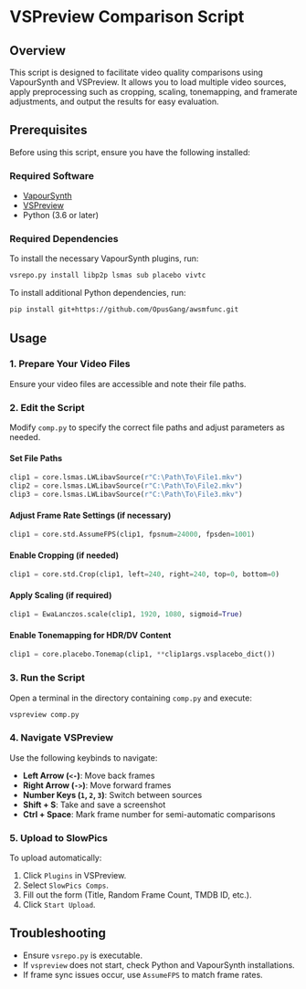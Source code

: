 # VSPreview Comparison Script

## Overview
This script is designed to facilitate video quality comparisons using VapourSynth and VSPreview. It allows you to load multiple video sources, apply preprocessing such as cropping, scaling, tonemapping, and framerate adjustments, and output the results for easy evaluation.

## Prerequisites
Before using this script, ensure you have the following installed:

### Required Software
- [VapourSynth](https://vapoursynth.com/)
- [VSPreview](https://github.com/Irrational-Encoding-Wizardry/vspreview)
- Python (3.6 or later)

### Required Dependencies
To install the necessary VapourSynth plugins, run:
```sh
vsrepo.py install libp2p lsmas sub placebo vivtc
```

To install additional Python dependencies, run:
```sh
pip install git+https://github.com/OpusGang/awsmfunc.git
```

## Usage

### 1. Prepare Your Video Files
Ensure your video files are accessible and note their file paths.

### 2. Edit the Script
Modify `comp.py` to specify the correct file paths and adjust parameters as needed.

#### Set File Paths
```python
clip1 = core.lsmas.LWLibavSource(r"C:\Path\To\File1.mkv")
clip2 = core.lsmas.LWLibavSource(r"C:\Path\To\File2.mkv")
clip3 = core.lsmas.LWLibavSource(r"C:\Path\To\File3.mkv")
```

#### Adjust Frame Rate Settings (if necessary)
```python
clip1 = core.std.AssumeFPS(clip1, fpsnum=24000, fpsden=1001)
```

#### Enable Cropping (if needed)
```python
clip1 = core.std.Crop(clip1, left=240, right=240, top=0, bottom=0)
```

#### Apply Scaling (if required)
```python
clip1 = EwaLanczos.scale(clip1, 1920, 1080, sigmoid=True)
```

#### Enable Tonemapping for HDR/DV Content
```python
clip1 = core.placebo.Tonemap(clip1, **clip1args.vsplacebo_dict())
```

### 3. Run the Script
Open a terminal in the directory containing `comp.py` and execute:
```sh
vspreview comp.py
```

### 4. Navigate VSPreview
Use the following keybinds to navigate:
- **Left Arrow (`<-`)**: Move back frames
- **Right Arrow (`->`)**: Move forward frames
- **Number Keys (`1`, `2`, `3`)**: Switch between sources
- **Shift + S**: Take and save a screenshot
- **Ctrl + Space**: Mark frame number for semi-automatic comparisons

### 5. Upload to SlowPics
To upload automatically:
1. Click `Plugins` in VSPreview.
2. Select `SlowPics Comps`.
3. Fill out the form (Title, Random Frame Count, TMDB ID, etc.).
4. Click `Start Upload`.

## Troubleshooting
- Ensure `vsrepo.py` is executable.
- If `vspreview` does not start, check Python and VapourSynth installations.
- If frame sync issues occur, use `AssumeFPS` to match frame rates.
